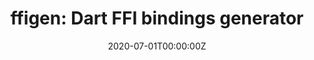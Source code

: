 ---
title: 'ffigen: Dart FFI bindings generator'
summary: Experimental dart bindings generator, part of [GSoC '20](https://summerofcode.withgoogle.com/projects/#5669653688352768).
tags:
- Dart
- Flutter
date: "2020-07-01T00:00:00Z"

# Optional external URL for project (replaces project detail page).
external_link: https://github.com/dart-lang/ffigen
---